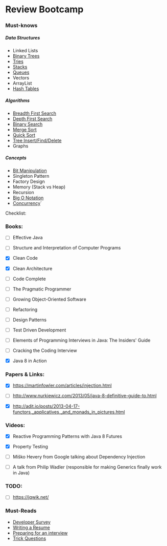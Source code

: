 # Review Bootcamp

### Must-knows
##### Data Structures
- Linked Lists
- [Binary Trees](https://github.com/mel3kings/review-bootcamp/blob/master/algorithm/src/main/algorithm/datastructures/BinarySearchTree.java)
- [Tries](https://github.com/mel3kings/review-bootcamp/blob/master/algorithm/src/main/algorithm/datastructures/Trie.java)
- [Stacks](https://github.com/mel3kings/review-bootcamp/blob/master/algorithm/src/main/algorithm/datastructures/Stack.java)
- [Queues](https://github.com/mel3kings/review-bootcamp/blob/master/algorithm/src/main/algorithm/datastructures/Queue.java)
- Vectors
- ArrayList
- [Hash Tables](https://github.com/mel3kings/review-bootcamp/blob/master/algorithm/src/main/algorithm/datastructures/HashTable.java)

##### Algorithms
- [Breadth First Search](https://github.com/mel3kings/review-bootcamp/blob/master/algorithm/src/main/algorithm/BreadthFirst.java)
- [Depth First Search](https://github.com/mel3kings/review-bootcamp/blob/master/algorithm/src/main/algorithm/DepthFirst.java)
- [Binary Search](https://github.com/mel3kings/review-bootcamp/blob/master/algorithm/src/main/algorithm/BinarySearch.java)
- [Merge Sort](https://github.com/mel3kings/review-bootcamp/blob/master/algorithm/src/main/algorithm/MergeSortAlgo.java)
- [Quick Sort](https://github.com/mel3kings/review-bootcamp/blob/master/algorithm/src/main/algorithm/QuickSortAlgo.java)
- [Tree Insert/Find/Delete](https://github.com/mel3kings/review-bootcamp/blob/master/algorithm/src/main/algorithm/datastructures/BinarySearchTree.java)
- Graphs

##### Concepts
- [Bit Manipulation](https://github.com/mel3kings/review-bootcamp/blob/master/algorithm/src/main/bitwise/BitOperators.java)
- Singleton Pattern
- Factory Design
- Memory (Stack vs Heap)
- Recursion
- [Big O Notation](http://sysdotoutdotprint.com/technologies/algorithms/59)
- [Concurrency](https://github.com/mel3kings/review-bootcamp/tree/master/concurrency/src/threads)`


Checklist:

### Books:

 - [ ]  Effective Java 
 
 - [ ] Structure and Interpretation of Computer Programs
 
 - [X] Clean Code
 
 - [X] Clean Architecture
 
 - [ ] Code Complete   
 
 - [ ] The Pragmatic Programmer
 
 - [ ] Growing Object-Oriented Software
 
 - [ ] Refactoring
 
 - [ ] Design Patterns
 
 - [ ] Test Driven Development
 
 - [ ] Elements of Programming Interviews in Java: The Insiders' Guide
 
 - [ ] Cracking the Coding Interview
 
 - [X] Java 8 in Action

 

### Papers & Links:
 - [x] https://martinfowler.com/articles/injection.html
 
 - [ ] http://www.nurkiewicz.com/2013/05/java-8-definitive-guide-to.html
 
 - [x] http://adit.io/posts/2013-04-17-functors,_applicatives,_and_monads_in_pictures.html

### Videos:

 - [X] Reactive Programming Patterns with Java 8 Futures 
 
 - [X] Property Testing
 
 - [ ] Miško Hevery from Google talking about Dependency Injection
 
 - [ ] A talk from Philip Wadler (responsible for making Generics finally work in Java)

### TODO:
- [ ] https://jqwik.net/

### Must-Reads
- [Developer Survey](https://insights.stackoverflow.com/survey/2018/?utm_source=Iterable&utm_medium=email&utm_campaign=dev-survey-2018-promotion)
- [Writing a Resume](http://steve-yegge.blogspot.com/2007_09_01_archive.html)
- [Preparing for an interview](http://steve-yegge.blogspot.com/2008/03/get-that-job-at-google.html)
- [Trick Questions](https://www.toptal.com/java/interview-questions)
